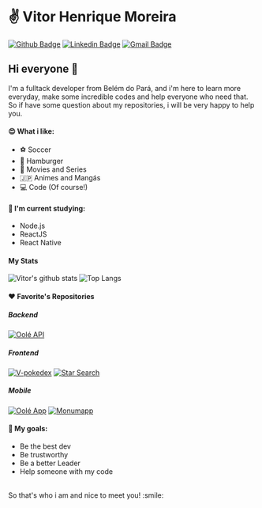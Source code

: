 # :v: Vitor Henrique Moreira

[![Github Badge](https://img.shields.io/badge/-Github-000?style=flat-square&logo=Github&logoColor=white)](https://github.com/VHMoreira)
[![Linkedin Badge](https://img.shields.io/badge/-LinkedIn-blue?style=flat-square&logo=Linkedin&logoColor=white)](https://www.linkedin.com/in/vhmoreiras/)
[![Gmail Badge](https://img.shields.io/badge/-Gmail-c14438?style=flat-square&logo=Gmail&logoColor=white)](mailto:vhsouzaeng@gmail.com)

## Hi everyone 👋

I'm a fulltack developer from Belém do Pará, and i'm here to learn more everyday, make some incredible codes and help everyone who need that.
<br/>
So if have some question about my repositories, i will be very happy to help you.

#### :heart_eyes: What i like:
- :soccer: Soccer
- :hamburger: Hamburger
- :movie_camera: Movies and Series
- :jp: Animes and Mangás
- :computer: Code (Of course!)
<!--#### :office: Where i'm current working:-->

#### :notebook: I'm current studying:
- Node.js
- ReactJS
- React Native

#### My Stats

![Vitor's github stats](https://github-readme-stats.vercel.app/api?username=VHMoreira&count_private=true&show_icons=true&line_height=40&icon_color=08a045&title_color=6bbf59&text_color=08a045&bg_color=2e294e&hide_border=true)
![Top Langs](https://github-readme-stats.vercel.app/api/top-langs/?username=VHMoreira&count_private=true&show_icons=true&line_height=40&icon_color=323232&title_color=6bbf59&text_color=08a045&bg_color=2e294e&hide_border=true)

#### :heart: Favorite's Repositories

##### Backend
[![Oolé API](https://github-readme-stats.vercel.app/api/pin/?username=ooleteam&repo=ooleAPI&show_icons=true&line_height=40&icon_color=08a045&title_color=6bbf59&text_color=08a045&bg_color=2e294e&hide_border=true)](https://github.com/ooleteam/ooleAPI)

##### Frontend
[![V-pokedex](https://github-readme-stats.vercel.app/api/pin/?username=VHMoreira&repo=vpokedex&show_icons=true&line_height=40&icon_color=08a045&title_color=6bbf59&text_color=08a045&bg_color=2e294e&hide_border=true)](https://github.com/VHMoreira/vpokedex)
[![Star Search](https://github-readme-stats.vercel.app/api/pin/?username=VHMoreira&repo=starsearch&show_icons=true&line_height=40&icon_color=08a045&title_color=6bbf59&text_color=08a045&bg_color=2e294e&hide_border=true)](https://github.com/VHMoreira/starsearch)

##### Mobile
[![Oolé App](https://github-readme-stats.vercel.app/api/pin/?username=ooleteam&repo=oole-app&show_icons=true&line_height=40&icon_color=08a045&title_color=6bbf59&text_color=08a045&bg_color=2e294e&hide_border=true)](https://github.com/ooleteam/oole-app)
[![Monumapp](https://github-readme-stats.vercel.app/api/pin/?username=monumapp&repo=monumapp-mobile&show_icons=true&line_height=40&icon_color=08a045&title_color=6bbf59&text_color=08a045&bg_color=2e294e&hide_border=true)](https://github.com/monumapp/monumapp-mobile)


<!--#### :star: All my techs:
##### Backend 
- Java
- Python
- Node.js
- Spring Boot
- Flask
- Express -->

<!--##### Frontend
- Javascript
- HTML
- CSS
- VueJS
- ReactJS -->

<!--##### Mobile
- React Native
- Flutter -->

<!--##### Database
- PostgreSQL
- MySQL -->

<!--##### Cloud
- Heroku
- AWS S3 -->

#### :dart: My goals:
- Be the best dev
- Be trustworthy
- Be a better Leader
- Help someone with my code
<br/>
So that's who i am and nice to meet you! :smile:

<!--
**VHMoreira/VHMoreira** is a ✨ _special_ ✨ repository because its `README.md` (this file) appears on your GitHub profile.

Here are some ideas to get you started:

- 🔭 I’m currently working on ...
- 🌱 I’m currently learning ...
- 👯 I’m looking to collaborate on ...
- 🤔 I’m looking for help with ...
- 💬 Ask me about ...
- 📫 How to reach me: ...
- 😄 Pronouns: ...
- ⚡ Fun fact: ...
-->
